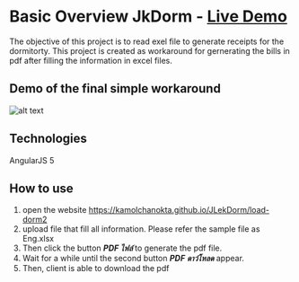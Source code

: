 # Basic Overview JkDorm - [Live Demo](https://kamolchanokta.github.io/JLekDorm/load-dorm2)

The objective of this project is to read exel file to generate receipts for the dormitorty.
This project is created as workaround for gernerating the bills in pdf  after filling the information in excel files.


## Demo of the final simple workaround
 ![alt text](https://github.com/kamolchanokTa/JLekDorm/blob/master/Large%20GIF%20(984x668).gif)
 
 ## Technologies
 AngularJS 5

## How to use
1. open the website https://kamolchanokta.github.io/JLekDorm/load-dorm2 
2. upload file that fill all information. Please refer the sample file as Eng.xlsx
3. Then click the button ***PDF ไฟล์*** to generate the pdf file.
4. Wait for a while until the second button ***PDF ดาว์โหลด*** appear. 
5. Then, client is able to download the pdf


